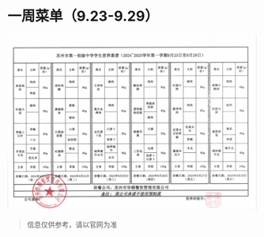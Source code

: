 
# 一周菜单（9.23-9.29）

![img](https://raw.githubusercontent.com/apkqiu/apkqiu.github.io/main/public/food_img/一周菜单（9.23-9.29）_2024-09-20.png)

> 信息仅供参考，请以官网为准
